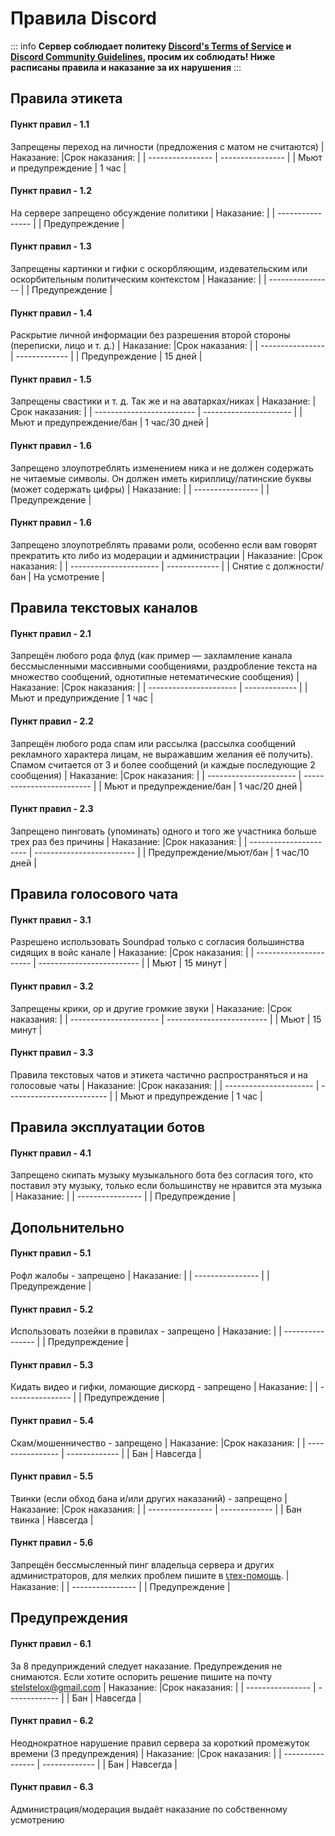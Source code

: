 # Правила Discord

::: info
**Сервер соблюдает политеку [Discord's Terms of Service](https://discord.com/terms) и [Discord Community Guidelines](https://discord.com/guidelines), просим их соблюдать! Ниже расписаны правила и наказание за их нарушения** 
:::

## Правила этикета

#### Пункт правил - 1.1
Запрещены переход на личности (предложения с  матом не считаются)
| Наказание:            |Срок наказания:    |
| ----------------      | ----------------  |
| Мьют и предупреждение | 1 час             |

#### Пункт правил - 1.2
На сервере запрещено обсуждение политики
| Наказание:       |
| ---------------- |
| Предупреждение   |

#### Пункт правил - 1.3
Запрещены картинки и гифки с оскорбляющим, издевательским или оскорбительным политическим контекстом
| Наказание:       |
| ---------------- |
| Предупреждение   |

#### Пункт правил - 1.4
Раскрытие личной информации без разрешения второй стороны (переписки, лицо и т. д.)
| Наказание:            |Срок наказания: |
| ----------------      | -------------  |
| Предупреждение        | 15 дней        |

#### Пункт правил - 1.5
Запрещены свастики и т. д. Так же и на аватарках/никах
| Наказание:                |Срок наказания:          |
| ------------------------- | ----------------------  |
| Мьют и предупреждение/бан | 1 час/30 дней           |

#### Пункт правил - 1.6
Запрещено злоупотреблять изменением ника и не должен содержать не читаемые символы. Он должен иметь кириллицу/латинские буквы (может содержать цифры)
| Наказание:       |
| ---------------- |
| Предупреждение   |

#### Пункт правил - 1.6
Запрещено злоупотреблять правами роли, особенно если вам говорят прекратить кто либо из модерации и администрации
| Наказание:             |Срок наказания: |
| ---------------------- | -------------  |
| Снятие с должности/бан | На усмотрение  |


## Правила текстовых каналов

#### Пункт правил - 2.1
Запрещён любого рода флуд (как пример — захламление канала бессмысленными массивными сообщениями, раздробление текста на множество сообщений, однотипные нетематические сообщения)
| Наказание:             |Срок наказания: |
| ---------------------- | -------------  |
| Мьют и предуприждение  | 1 час          |

#### Пункт правил - 2.2
Запрещён любого рода спам или рассылка (рассылка сообщений рекламного характера лицам, не выражавшим желания её получить). Спамом считается от 3 и более сообщений (и каждые последующие 2 сообщения)
| Наказание:                |Срок наказания:            |
| ----------------------    | ------------------------- |
| Мьют и предупреждение/бан | 1 час/20 дней             |

#### Пункт правил - 2.3
Запрещено пинговать (упоминать) одного и того же участника больше трех раз без причины
| Наказание:                |Срок наказания:            |
| ----------------------    | ------------------------- |
| Предупреждение/мьют/бан   | 1 час/10 дней             |

## Правила голосового чата

#### Пункт правил - 3.1
Разрешено использовать Soundpad только с согласия большинства сидящих в войс канале
| Наказание:                |Срок наказания:            |
| ----------------------    | ------------------------- |
| Мьют                      | 15 минут                  |

#### Пункт правил - 3.2
Запрещены крики, ор и другие громкие звуки
| Наказание:                |Срок наказания:            |
| ----------------------    | ------------------------- |
| Мьют                      | 15 минут                  |

#### Пункт правил - 3.3
Правила текстовых чатов и этикета частично распространяться и на голосовые чаты
| Наказание:                |Срок наказания:            |
| ----------------------    | ------------------------- |
| Мьют и предупреждение     | 1 час                     |

## Правила эксплуатации ботов

#### Пункт правил - 4.1
Запрещено скипать музыку музыкального бота без согласия того, кто поставил эту музыку, только если большинству не нравится эта музыка
| Наказание:       |
| ---------------- |
| Предупреждение   |

## Допольнительно

#### Пункт правил - 5.1
Рофл жалобы - запрещено
| Наказание:       |
| ---------------- |
| Предупреждение   |

#### Пункт правил - 5.2
Использовать лозейки в правилах - запрещено
| Наказание:       |
| ---------------- |
| Предупреждение   |

#### Пункт правил - 5.3
Кидать видео и гифки, ломающие дискорд - запрещено
| Наказание:       |
| ---------------- |
| Предупреждение   |

#### Пункт правил - 5.4
Скам/мошенничество - запрещено
| Наказание:            |Срок наказания: |
| ----------------      | -------------  |
| Бан                   | Навсегда       |

#### Пункт правил - 5.5
Твинки (если обход бана и/или других наказаний) - запрещено
| Наказание:            |Срок наказания: |
| ----------------      | -------------  |
| Бан твинка            | Навсегда       |

#### Пункт правил - 5.6
Запрещён бессмысленный пинг владельца сервера и других администраторов, для мелких проблем пишите в ⁠[📞тех-помощь](https://discord.com/channels/1178798145476501544/1178920940550234122).
| Наказание:       |
| ---------------- |
| Предупреждение   |


## Предупреждения

#### Пункт правил - 6.1
За 8 предуприждений следует наказание. Предупреждения не снимаются. Если хотите оспорить решение пишите на почту stelstelox@gmail.com
| Наказание:       |Срок наказания: |
| ---------------- | -------------  |
| Бан              | Навсегда       |

#### Пункт правил - 6.2
Неоднократное нарушение правил сервера за короткий промежуток времени (3 предупреждения)
| Наказание:       |Срок наказания: |
| ---------------- | -------------  |
| Бан              | Навсегда       |

#### Пункт правил - 6.3
Администрация/модерация выдаёт наказание по собственному усмотрению
